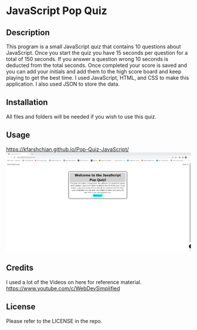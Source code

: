 # JavaScript Pop Quiz


## Description
This program is a small JavaScript quiz that contains 10 questions about JavaScript. Once you start the quiz you have 15 seconds per question for a total of 150 seconds. If you answer a question wrong 10 seconds is deducted from the total seconds. Once completed your score is saved and you can add your initials and add them to the high score board and keep playing to get the best time. I used JavaScript, HTML, and CSS to make this application. I also used JSON to store the data. 
## Installation
All files and folders will be needed if you wish to use this quiz. 
## Usage
https://kfarshchian.github.io/Pop-Quiz-JavaScript/
![alttext](assets/images/site.png)

## Credits
I used a lot of the Videos on here for reference material. 
https://www.youtube.com/c/WebDevSimplified
## License

Please refer to the LICENSE in the repo.
